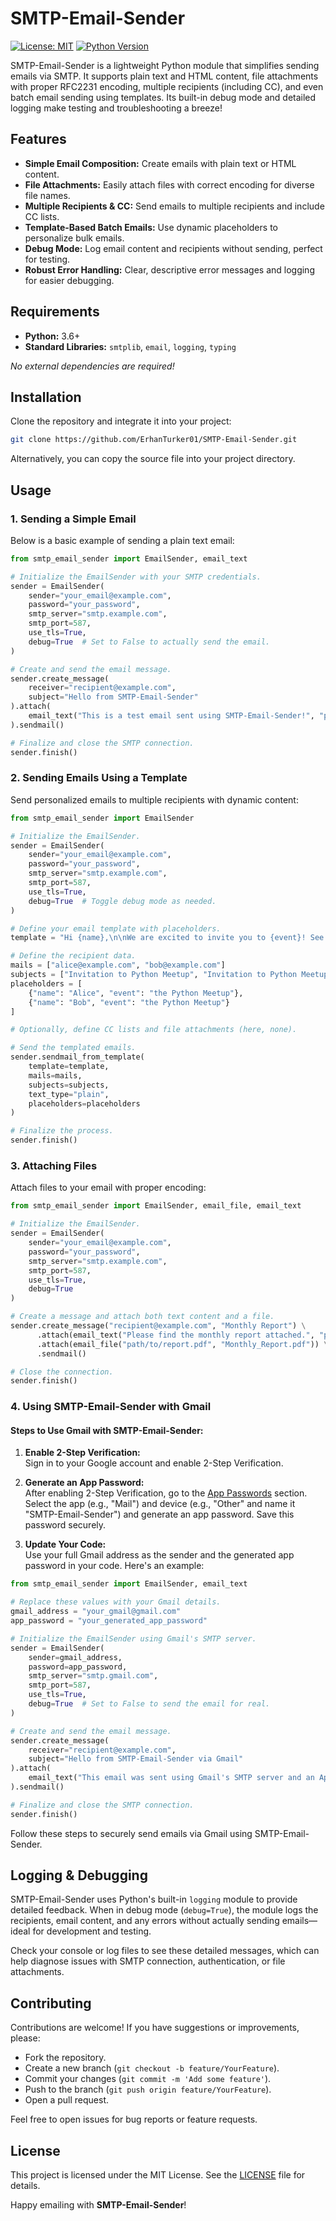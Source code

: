 # SMTP-Email-Sender

[![License: MIT](https://img.shields.io/badge/License-MIT-yellow.svg)](https://opensource.org/licenses/MIT)
[![Python Version](https://img.shields.io/badge/Python-3.6%2B-blue.svg)](https://www.python.org/downloads/)

SMTP-Email-Sender is a lightweight Python module that simplifies sending emails via SMTP. It supports plain text and HTML content, file attachments with proper RFC2231 encoding, multiple recipients (including CC), and even batch email sending using templates. Its built-in debug mode and detailed logging make testing and troubleshooting a breeze!

## Features

- **Simple Email Composition:** Create emails with plain text or HTML content.
- **File Attachments:** Easily attach files with correct encoding for diverse file names.
- **Multiple Recipients & CC:** Send emails to multiple recipients and include CC lists.
- **Template-Based Batch Emails:** Use dynamic placeholders to personalize bulk emails.
- **Debug Mode:** Log email content and recipients without sending, perfect for testing.
- **Robust Error Handling:** Clear, descriptive error messages and logging for easier debugging.

## Requirements

- **Python:** 3.6+
- **Standard Libraries:** `smtplib`, `email`, `logging`, `typing`

_No external dependencies are required!_

## Installation

Clone the repository and integrate it into your project:

```bash
git clone https://github.com/ErhanTurker01/SMTP-Email-Sender.git
```

Alternatively, you can copy the source file into your project directory.

## Usage

### 1. Sending a Simple Email

Below is a basic example of sending a plain text email:

```python
from smtp_email_sender import EmailSender, email_text

# Initialize the EmailSender with your SMTP credentials.
sender = EmailSender(
    sender="your_email@example.com",
    password="your_password",
    smtp_server="smtp.example.com",
    smtp_port=587,
    use_tls=True,
    debug=True  # Set to False to actually send the email.
)

# Create and send the email message.
sender.create_message(
    receiver="recipient@example.com",
    subject="Hello from SMTP-Email-Sender"
).attach(
    email_text("This is a test email sent using SMTP-Email-Sender!", "plain")
).sendmail()

# Finalize and close the SMTP connection.
sender.finish()
```

### 2. Sending Emails Using a Template

Send personalized emails to multiple recipients with dynamic content:

```python
from smtp_email_sender import EmailSender

# Initialize the EmailSender.
sender = EmailSender(
    sender="your_email@example.com",
    password="your_password",
    smtp_server="smtp.example.com",
    smtp_port=587,
    use_tls=True,
    debug=True  # Toggle debug mode as needed.
)

# Define your email template with placeholders.
template = "Hi {name},\n\nWe are excited to invite you to {event}! See you there."

# Define the recipient data.
mails = ["alice@example.com", "bob@example.com"]
subjects = ["Invitation to Python Meetup", "Invitation to Python Meetup"]
placeholders = [
    {"name": "Alice", "event": "the Python Meetup"},
    {"name": "Bob", "event": "the Python Meetup"}
]

# Optionally, define CC lists and file attachments (here, none).

# Send the templated emails.
sender.sendmail_from_template(
    template=template,
    mails=mails,
    subjects=subjects,
    text_type="plain",
    placeholders=placeholders
)

# Finalize the process.
sender.finish()
```

### 3. Attaching Files

Attach files to your email with proper encoding:

```python
from smtp_email_sender import EmailSender, email_file, email_text

# Initialize the EmailSender.
sender = EmailSender(
    sender="your_email@example.com",
    password="your_password",
    smtp_server="smtp.example.com",
    smtp_port=587,
    use_tls=True,
    debug=True
)

# Create a message and attach both text content and a file.
sender.create_message("recipient@example.com", "Monthly Report") \
      .attach(email_text("Please find the monthly report attached.", "plain")) \
      .attach(email_file("path/to/report.pdf", "Monthly_Report.pdf")) \
      .sendmail()

# Close the connection.
sender.finish()
```

### 4. Using SMTP-Email-Sender with Gmail

#### Steps to Use Gmail with SMTP-Email-Sender:

1. **Enable 2-Step Verification:**  
   Sign in to your Google account and enable 2-Step Verification.

2. **Generate an App Password:**  
   After enabling 2-Step Verification, go to the [App Passwords](https://myaccount.google.com/apppasswords) section. Select the app (e.g., "Mail") and device (e.g., "Other" and name it "SMTP-Email-Sender") and generate an app password. Save this password securely.

3. **Update Your Code:**  
   Use your full Gmail address as the sender and the generated app password in your code. Here's an example:

```python
from smtp_email_sender import EmailSender, email_text

# Replace these values with your Gmail details.
gmail_address = "your_gmail@gmail.com"
app_password = "your_generated_app_password"

# Initialize the EmailSender using Gmail's SMTP server.
sender = EmailSender(
    sender=gmail_address,
    password=app_password,
    smtp_server="smtp.gmail.com",
    smtp_port=587,
    use_tls=True,
    debug=True  # Set to False to send the email for real.
)

# Create and send the email message.
sender.create_message(
    receiver="recipient@example.com",
    subject="Hello from SMTP-Email-Sender via Gmail"
).attach(
    email_text("This email was sent using Gmail's SMTP server and an App Password.", "plain")
).sendmail()

# Finalize and close the SMTP connection.
sender.finish()
```

Follow these steps to securely send emails via Gmail using SMTP-Email-Sender.

## Logging & Debugging

SMTP-Email-Sender uses Python's built-in `logging` module to provide detailed feedback. When in debug mode (`debug=True`), the module logs the recipients, email content, and any errors without actually sending emails—ideal for development and testing.

Check your console or log files to see these detailed messages, which can help diagnose issues with SMTP connection, authentication, or file attachments.

## Contributing

Contributions are welcome! If you have suggestions or improvements, please:
- Fork the repository.
- Create a new branch (`git checkout -b feature/YourFeature`).
- Commit your changes (`git commit -m 'Add some feature'`).
- Push to the branch (`git push origin feature/YourFeature`).
- Open a pull request.

Feel free to open issues for bug reports or feature requests.

## License

This project is licensed under the MIT License. See the [LICENSE](LICENSE) file for details.

Happy emailing with **SMTP-Email-Sender**!
